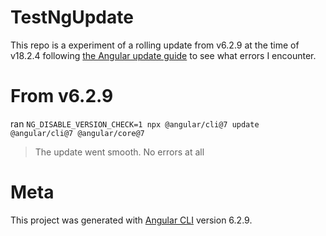 # TestNgUpdate

This repo is a experiment of a rolling update from v6.2.9 at the time of v18.2.4 following [the Angular update guide](https://angular.dev/update-guide) to see what errors I encounter.

# From v6.2.9
ran `NG_DISABLE_VERSION_CHECK=1 npx @angular/cli@7 update @angular/cli@7 @angular/core@7`

> The update went smooth. No errors at all

# Meta

This project was generated with [Angular CLI](https://github.com/angular/angular-cli) version 6.2.9.